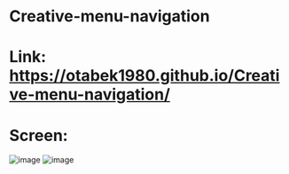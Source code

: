 # Creative-menu-navigation

# Link: https://otabek1980.github.io/Creative-menu-navigation/

# Screen: 
![image](https://github.com/user-attachments/assets/c63bca1e-2a68-44df-adfb-0a7a2599ef31) ![image](https://github.com/user-attachments/assets/c8871376-36c2-4535-a990-126346b67bd3)

